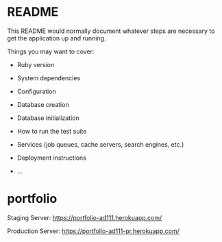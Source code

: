 # README

This README would normally document whatever steps are necessary to get the
application up and running.

Things you may want to cover:

* Ruby version

* System dependencies

* Configuration

* Database creation

* Database initialization

* How to run the test suite

* Services (job queues, cache servers, search engines, etc.)

* Deployment instructions

* ...
# portfolio

Staging Server:
https://portfolio-ad111.herokuapp.com/

Production Server:
https://portfolio-ad111-pr.herokuapp.com/
